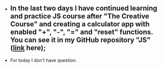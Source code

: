 - ## In the last two days I have continued learning and practice JS course after "The Creative Course" and creating a calculator app with enabled "+", "-", "=" and "reset" functions. You can see it in my GitHub repository "JS"([link](https://github.com/CristianMicicoi/JS.git) here); 
-  For today I don't have question.